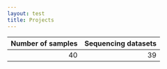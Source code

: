 ```yaml
---
layout: test
title: Projects
---
```


<table border="0">
<thead>
<tr><th style="text-align: right;">  Number of
samples</th><th style="text-align: right;">  Sequencing
datasets</th></tr>
</thead>
<tbody>
<tr><td style="text-align: right;">                 40</td><td style="text-align: right;">                   39</td></tr>
</tbody>
</table>
